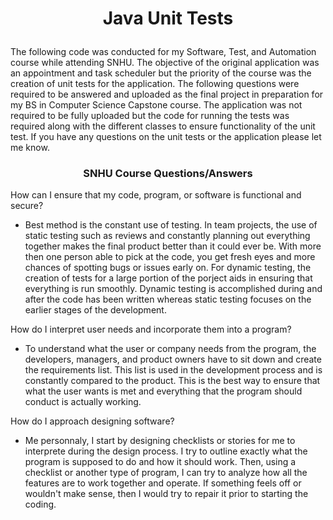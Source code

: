 # <p align=center>Java Unit Tests</p>

  The following code was conducted for my Software, Test, and Automation course while attending SNHU. The objective of the original application was an appointment and task scheduler but the priority of the course was the creation of unit tests for the application. The following questions were required to be answered and uploaded as the final project in preparation for my BS in Computer Science Capstone course. The application was not required to be fully uploaded but the code for running the tests was required along with the different classes to ensure functionality of the unit test. If you have any questions on the unit tests or the application please let me know.

### <p align=center>SNHU Course Questions/Answers</p>
How can I ensure that my code, program, or software is functional and secure?
  - Best method is the constant use of testing. In team projects, the use of static testing such as reviews and constantly planning out everything together makes the final product better than it could ever be. With more then one person able to pick at the code, you get fresh eyes and more chances of spotting bugs or issues early on. For dynamic testing, the creation of tests for a large portion of the porject aids in ensuring that everything is run smoothly. Dynamic testing is accomplished during and after the code has been written whereas static testing focuses on the earlier stages of the development. 
 
How do I interpret user needs and incorporate them into a program?
  - To understand what the user or company needs from the program, the developers, managers, and product owners have to sit down and create the requirements list. This list is used in the development process and is constantly compared to the product. This is the best way to ensure that what the user wants is met and everything that the program should conduct is actually working.
  
How do I approach designing software?
  - Me personnaly, I start by designing checklists or stories for me to interprete during the design process. I try to outline exactly what the program is supposed to do and how it should work. Then, using a checklist or another type of program, I can try to analyze how all the features are to work together and operate. If something feels off or wouldn't make sense, then I would try to repair it prior to starting the coding. 
